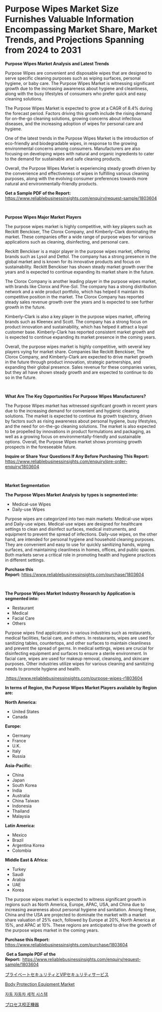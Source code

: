 <p><h1>Purpose Wipes Market Size Furnishes Valuable Information Encompassing Market Share, Market Trends, and Projections Spanning from 2024 to 2031</h1></p><p><strong>Purpose Wipes Market Analysis and Latest Trends</strong></p>
<p><p>Purpose Wipes are convenient and disposable wipes that are designed to serve specific cleaning purposes such as wiping surfaces, personal hygiene, or baby care. The Purpose Wipes Market is witnessing significant growth due to the increasing awareness about hygiene and cleanliness, along with the busy lifestyles of consumers who prefer quick and easy cleaning solutions. </p><p>The Purpose Wipes Market is expected to grow at a CAGR of 8.4% during the forecast period. Factors driving this growth include the rising demand for on-the-go cleaning solutions, growing concerns about infectious diseases, and the increasing adoption of wipes for personal care and hygiene. </p><p>One of the latest trends in the Purpose Wipes Market is the introduction of eco-friendly and biodegradable wipes, in response to the growing environmental concerns among consumers. Manufacturers are also focusing on developing wipes with natural and organic ingredients to cater to the demand for sustainable and safe cleaning products. </p><p>Overall, the Purpose Wipes Market is experiencing steady growth driven by the convenience and effectiveness of wipes in fulfilling various cleaning purposes, along with the evolving consumer preferences towards more natural and environmentally-friendly products.</p></p>
<p><strong>Get a Sample PDF of the Report:&nbsp;</strong> <a href="https://www.reliablebusinessinsights.com/enquiry/request-sample/1803604">https://www.reliablebusinessinsights.com/enquiry/request-sample/1803604</a></p>
<p>&nbsp;</p>
<p><strong>Purpose Wipes Major Market Players</strong></p>
<p><p>The purpose wipes market is highly competitive, with key players such as Reckitt Benckiser, The Clorox Company, and Kimberly-Clark dominating the market. These companies offer a wide range of purpose wipes for various applications such as cleaning, disinfecting, and personal care.</p><p>Reckitt Benckiser is a major player in the purpose wipes market, offering brands such as Lysol and Dettol. The company has a strong presence in the global market and is known for its innovative products and focus on sustainability. Reckitt Benckiser has shown steady market growth over the years and is expected to continue expanding its market share in the future.</p><p>The Clorox Company is another leading player in the purpose wipes market, with brands like Clorox and Pine-Sol. The company has a strong distribution network and a wide product portfolio, which has helped it maintain its competitive position in the market. The Clorox Company has reported steady sales revenue growth over the years and is expected to see further growth in the future.</p><p>Kimberly-Clark is also a key player in the purpose wipes market, offering brands such as Kleenex and Scott. The company has a strong focus on product innovation and sustainability, which has helped it attract a loyal customer base. Kimberly-Clark has reported consistent market growth and is expected to continue expanding its market presence in the coming years.</p><p>Overall, the purpose wipes market is highly competitive, with several key players vying for market share. Companies like Reckitt Benckiser, The Clorox Company, and Kimberly-Clark are expected to drive market growth in the future through product innovation, strategic partnerships, and expanding their global presence. Sales revenue for these companies varies, but they all have shown steady growth and are expected to continue to do so in the future.</p></p>
<p>&nbsp;</p>
<p><strong>What Are The Key Opportunities For Purpose Wipes Manufacturers?</strong></p>
<p><p>The Purpose Wipes market has witnessed significant growth in recent years due to the increasing demand for convenient and hygienic cleaning solutions. The market is expected to continue its growth trajectory, driven by factors such as rising awareness about personal hygiene, busy lifestyles, and the need for on-the-go cleaning solutions. The market is also expected to be propelled by innovations in product formulations and packaging, as well as a growing focus on environmentally-friendly and sustainable options. Overall, the Purpose Wipes market shows promising growth prospects in the foreseeable future.</p></p>
<p><strong>Inquire or Share Your Questions If Any Before Purchasing This Report:</strong> <a href="https://www.reliablebusinessinsights.com/enquiry/pre-order-enquiry/1803604">https://www.reliablebusinessinsights.com/enquiry/pre-order-enquiry/1803604</a></p>
<p>&nbsp;</p>
<p><strong>Market Segmentation</strong></p>
<p><strong>The Purpose Wipes Market Analysis by types is segmented into:</strong></p>
<p><ul><li>Medical-use Wipes</li><li>Daily-use Wipes</li></ul></p>
<p><p>Purpose wipes are categorized into two main markets: Medical-use wipes and Daily-use wipes. Medical-use wipes are designed for healthcare settings to clean and disinfect surfaces, medical instruments, and equipment to prevent the spread of infections. Daily-use wipes, on the other hand, are intended for personal hygiene and household cleaning purposes. They are convenient and easy to use for quickly sanitizing hands, wiping surfaces, and maintaining cleanliness in homes, offices, and public spaces. Both markets serve a critical role in promoting health and hygiene practices in different settings.</p></p>
<p><strong>Purchase this Report:&nbsp;</strong><a href="https://www.reliablebusinessinsights.com/purchase/1803604">https://www.reliablebusinessinsights.com/purchase/1803604</a></p>
<p>&nbsp;</p>
<p><strong>The Purpose Wipes Market Industry Research by Application is segmented into:</strong></p>
<p><ul><li>Restaurant</li><li>Medical</li><li>Facial Care</li><li>Others</li></ul></p>
<p><p>Purpose wipes find applications in various industries such as restaurants, medical facilities, facial care, and others. In restaurants, wipes are used for sanitizing tables, countertops, and other surfaces to maintain cleanliness and prevent the spread of germs. In medical settings, wipes are crucial for disinfecting equipment and surfaces to ensure a sterile environment. In facial care, wipes are used for makeup removal, cleansing, and skincare purposes. Other industries utilize wipes for various cleaning and sanitizing needs to promote hygiene and health.</p></p>
<p><a href="https://www.reliablebusinessinsights.com/purpose-wipes-r1803604">&nbsp;https://www.reliablebusinessinsights.com/purpose-wipes-r1803604</a></p>
<p><strong>In terms of Region, the Purpose Wipes Market Players available by Region are:</strong></p>
<p>
    <p> <strong> North America: </strong>
        <ul>
            <li>United States</li>
            <li>Canada</li>
        </ul>
        </p> 
    <p> <strong> Europe: </strong>
        <ul>
            <li>Germany</li>
            <li>France</li>
            <li>U.K.</li>
            <li>Italy</li>
            <li>Russia</li>
        </ul>
        </p> 
    <p> <strong> Asia-Pacific: </strong>
        <ul>
            <li>China</li>
            <li>Japan</li>
            <li>South Korea</li>
            <li>India</li>
            <li>Australia</li>
            <li>China Taiwan</li>
            <li>Indonesia</li>
            <li>Thailand</li>
            <li>Malaysia</li>
        </ul>
        </p> 
    <p> <strong> Latin America: </strong>
        <ul>
            <li>Mexico</li>
            <li>Brazil</li>
            <li>Argentina Korea</li>
            <li>Colombia</li>
        </ul>
        </p> 
    <p> <strong> Middle East & Africa: </strong>
        <ul>
            <li>Turkey</li>
            <li>Saudi</li>
            <li>Arabia</li>
            <li>UAE</li>
            <li>Korea</li>
        </ul>
    </p>
    </p>
<p><p>The purpose wipes market is expected to witness significant growth in regions such as North America, Europe, APAC, USA, and China due to increasing awareness about personal hygiene and sanitation. Among these, China and the USA are projected to dominate the market with a market share valuation of 25% each, followed by Europe at 20%, North America at 15%, and APAC at 10%. These regions are anticipated to drive the growth of the purpose wipes market in the coming years.</p></p>
<p><strong>Purchase this Report: </strong><a href="https://www.reliablebusinessinsights.com/purchase/1803604">https://www.reliablebusinessinsights.com/purchase/1803604</a></p>
<p>&nbsp;<strong>Get a Sample PDF of the Report:&nbsp;&nbsp;</strong><a href="https://www.reliablebusinessinsights.com/enquiry/request-sample/1803604">https://www.reliablebusinessinsights.com/enquiry/request-sample/1803604</a></p>
<p><strong></strong></p>
<p><p><a href="https://github.com/DemarcusKuhlman/Market-Research-Report-List-1/blob/main/1283745141538.md">プライベートセキュリティとVIPセキュリティサービス</a></p><p><a href="https://github.com/sowravmitra0/Market-Research-Report-List-1/blob/main/body-protection-equipment-market.md">Body Protection Equipment Market</a></p><p><a href="https://medium.com/@frankfurter67567/%EC%9E%90%EB%8F%99-%EC%84%B8%EC%B0%A8-%EC%8B%9C%EC%8A%A4%ED%85%9C-%EC%8B%9C%EC%9E%A5-%EC%A0%90%EC%9C%A0%EC%9C%A8-%EB%B0%8F-%EC%8B%9C%EC%9E%A5-%EB%B6%84%EC%84%9D-%EC%84%B1%EC%9E%A5-%ED%8A%B8%EB%A0%8C%EB%93%9C-%EB%B0%8F-2024-2031%EB%85%84%EA%B9%8C%EC%A7%80%EC%9D%98-%EC%98%88%EC%B8%A1-fdbe3e944b1b">자동 자동차 세척 시스템</a></p><p><a href="https://github.com/DudleyFerry/Market-Research-Report-List-1/blob/main/8573501141539.md">プロセス校正機器</a></p></p>